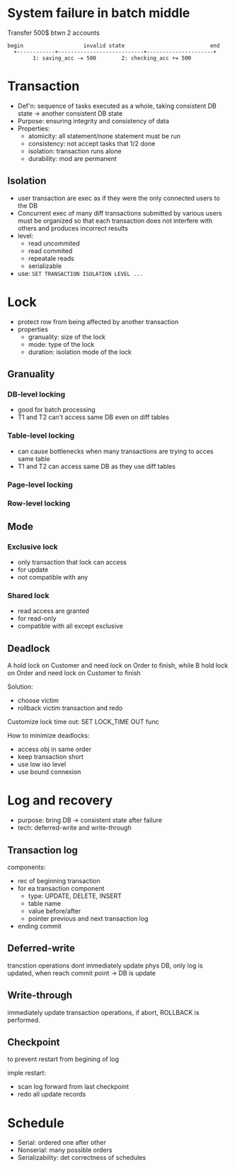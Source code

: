 # System failure in batch middle
Transfer 500$ btwn 2 accounts
```
begin					invalid state							end
  +------------+---------------------------+---------------------+
  		1: saving_acc -= 500		2: checking_acc += 500
```

# Transaction
- Def'n: sequence of tasks executed as a whole, taking consistent DB state -> another consistent DB state
- Purpose: ensuring integrity and consistency of data
- Properties:
  - atomicity: all statement/none statement must be run
  - consistency: not accept tasks that 1/2 done
  - isolation: transaction runs alone
  - durability: mod are permanent

## Isolation
- user transaction are exec as if they were the only connected users to the DB
- Concurrent exec of many diff transactions submitted by various users must be organized so that each transaction does not interfere with others and produces incorrect results
- level:
  - read uncommited
  - read commited
  - repeatale reads
  - serializable
- use: `SET TRANSACTION ISOLATION LEVEL ...`

# Lock
- protect row from being affected by another transaction
- properties
  - granuality: size of the lock
  - mode: type of the lock
  - duration: isolation mode of the lock

## Granuality
### DB-level locking
- good for batch processing
- T1 and T2 can't access same DB even on diff tables

### Table-level locking
- can cause bottlenecks when many transactions are trying to acces same table
- T1 and T2 can access same DB as they use diff tables

### Page-level locking
### Row-level locking

## Mode
### Exclusive lock
- only transaction that lock can access
- for update
- not compatible with any

### Shared lock
- read access are granted
- for read-only
- compatible with all except exclusive

## Deadlock
A hold lock on Customer and need lock on Order to finish, while B hold lock on Order and need lock on Customer to finish

Solution:
- choose victim
- rollback victim transaction and redo

Customize lock time out: SET LOCK_TIME OUT func

How to minimize deadlocks:
- access obj in same order
- keep transaction short
- use low iso level
- use bound connexion

# Log and recovery
- purpose: bring DB -> consistent state after failure
- tech: deferred-write and write-through

## Transaction log
components:
- rec of beginning transaction
- for ea transaction component
  - type: UPDATE, DELETE, INSERT
  - table name
  - value before/after
  - pointer previous and next transaction log
- ending commit

## Deferred-write
trancstion operations dont immediately update phys DB, only log is updated, when reach commit point -> DB is update

## Write-through
immediately update transaction operations, if abort, ROLLBACK is performed. 

## Checkpoint
to prevent restart from begining of log

imple restart:
- scan log forward from last checkpoint
- redo all update records

# Schedule
- Serial: ordered one after other
- Nonserial: many possible orders
- Serializability: det correctness of schedules


